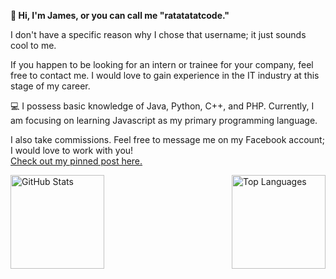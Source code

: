 **👋 Hi, I'm James, or you can call me "ratatatatcode."**

I don't have a specific reason why I chose that username; it just sounds cool to me.

If you happen to be looking for an intern or trainee for your company, feel free to contact me. I would love to gain experience in the IT industry at this stage of my career.

💻 I possess basic knowledge of Java, Python, C++, and PHP. Currently, I am focusing on learning Javascript as my primary programming language.

I also take commissions. Feel free to message me on my Facebook account; I would love to work with you!<br>
[Check out my pinned post here.](https://web.facebook.com/hashtugs)

<div style="display: flex; justify-content: space-between;">
  <img src="https://github-readme-stats.vercel.app/api?username=ratatatatcode&show_icons=true&theme=radical" alt="GitHub Stats" height="150px">
  <img src="https://github-readme-stats.vercel.app/api/top-langs/?username=ratatatatcode&layout=compact&theme=radical" alt="Top Languages" height="150px"">
</div>
